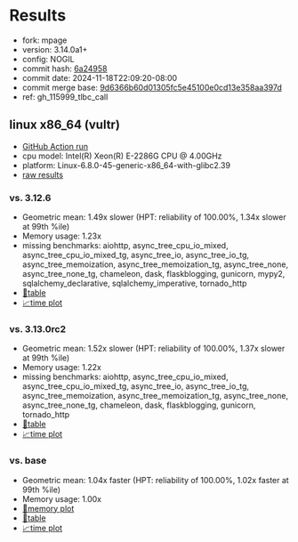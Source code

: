 # Results

- fork: mpage
- version: 3.14.0a1+
- config: NOGIL
- commit hash: [6a24958](https://github.com/mpage/cpython/commit/6a24958)
- commit date: 2024-11-18T22:09:20-08:00
- commit merge base: [9d6366b60d01305fc5e45100e0cd13e358aa397d](https://github.com/mpage/cpython/commit/9d6366b60d01305fc5e45100e0cd13e358aa397d)
- ref: gh_115999_tlbc_call

## linux x86_64 (vultr)

- [GitHub Action run](https://github.com/facebookexperimental/free-threading-benchmarking/actions/runs/11907366581)
- cpu model: Intel(R) Xeon(R) E-2286G CPU @ 4.00GHz
- platform: Linux-6.8.0-45-generic-x86_64-with-glibc2.39
- [raw results](bm-20241118-vultr-x86_64-mpage-gh_115999_tlbc_call-3.14.0a1%2B-6a24958.json)

### vs. 3.12.6

- Geometric mean: 1.49x slower (HPT: reliability of 100.00%, 1.34x slower at 99th %ile)
- Memory usage: 1.23x
- missing benchmarks: aiohttp, async_tree_cpu_io_mixed, async_tree_cpu_io_mixed_tg, async_tree_io, async_tree_io_tg, async_tree_memoization, async_tree_memoization_tg, async_tree_none, async_tree_none_tg, chameleon, dask, flaskblogging, gunicorn, mypy2, sqlalchemy_declarative, sqlalchemy_imperative, tornado_http
- [📄table](bm-20241118-vultr-x86_64-mpage-gh_115999_tlbc_call-3.14.0a1%2B-6a24958-vs-3.12.6.md)
- [📈time plot](bm-20241118-vultr-x86_64-mpage-gh_115999_tlbc_call-3.14.0a1%2B-6a24958-vs-3.12.6.svg)

### vs. 3.13.0rc2

- Geometric mean: 1.52x slower (HPT: reliability of 100.00%, 1.37x slower at 99th %ile)
- Memory usage: 1.22x
- missing benchmarks: aiohttp, async_tree_cpu_io_mixed, async_tree_cpu_io_mixed_tg, async_tree_io, async_tree_io_tg, async_tree_memoization, async_tree_memoization_tg, async_tree_none, async_tree_none_tg, chameleon, dask, flaskblogging, gunicorn, tornado_http
- [📄table](bm-20241118-vultr-x86_64-mpage-gh_115999_tlbc_call-3.14.0a1%2B-6a24958-vs-3.13.0rc2.md)
- [📈time plot](bm-20241118-vultr-x86_64-mpage-gh_115999_tlbc_call-3.14.0a1%2B-6a24958-vs-3.13.0rc2.svg)

### vs. base

- Geometric mean: 1.04x faster (HPT: reliability of 100.00%, 1.02x faster at 99th %ile)
- Memory usage: 1.00x
- [🧠memory plot](bm-20241118-vultr-x86_64-mpage-gh_115999_tlbc_call-3.14.0a1%2B-6a24958-vs-base-mem.svg)
- [📄table](bm-20241118-vultr-x86_64-mpage-gh_115999_tlbc_call-3.14.0a1%2B-6a24958-vs-base.md)
- [📈time plot](bm-20241118-vultr-x86_64-mpage-gh_115999_tlbc_call-3.14.0a1%2B-6a24958-vs-base.svg)

